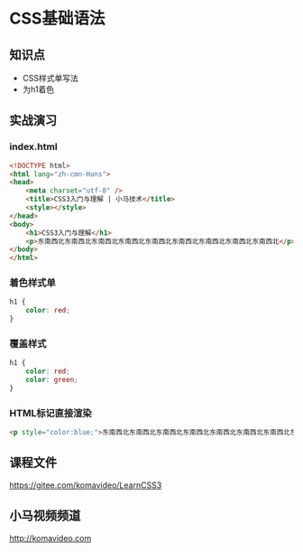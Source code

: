 CSS基础语法
===========

## 知识点

* CSS样式单写法
* 为h1着色

## 实战演习

### index.html

~~~html
<!DOCTYPE html>
<html lang="zh-cmn-Hans">
<head>
    <meta charset="utf-8" />
    <title>CSS3入门与理解 | 小马技术</title>
    <style></style>
</head>
<body>
    <h1>CSS3入门与理解</h1>
    <p>东南西北东南西北东南西北东南西北东南西北东南西北东南西北东南西北东南西北</p>
</body>
</html>
~~~

### 着色样式单

~~~css
h1 {
    color: red;
}
~~~

### 覆盖样式

~~~css
h1 {
    color: red;
    color: green;
}
~~~

### HTML标记直接渲染

~~~html
<p style="color:blue;">东南西北东南西北东南西北东南西北东南西北东南西北东南西北东南西北东南西北</p>
~~~

## 课程文件

https://gitee.com/komavideo/LearnCSS3

## 小马视频频道

http://komavideo.com
